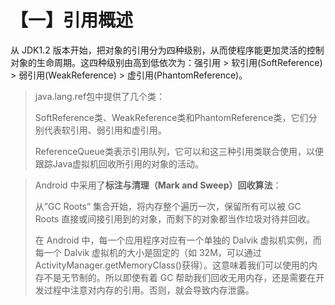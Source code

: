 # 【一】引用概述

从 JDK1.2 版本开始，把对象的引用分为四种级别，从而使程序能更加灵活的控制对象的生命周期。这四种级别由高到低依次为：强引用 > 软引用(SoftReference) > 弱引用(WeakReference) > 虚引用(PhantomReference)。

> java.lang.ref包中提供了几个类：
>
> ​    SoftReference类、WeakReference类和PhantomReference类，它们分别代表软引用、弱引用和虚引用。
>
> ​    ReferenceQueue类表示引用队列，它可以和这三种引用类联合使用，以便跟踪Java虚拟机回收所引用的对象的活动。



> Android 中采用了**标注与清理（Mark and Sweep）回收算法**：
>
> 从”GC Roots” 集合开始，将内存整个遍历一次，保留所有可以被 GC Roots 直接或间接引用到的对象，而剩下的对象都当作垃圾对待并回收。
>
> 
>
> 在 Android 中，每一个应用程序对应有一个单独的 Dalvik 虚拟机实例，而每一个 Dalvik 虚拟机的大小是固定的（如 32M，可以通过ActivityManager.getMemoryClass()获得）。这意味着我们可以使用的内存不是无节制的。所以即使有着 GC 帮助我们回收无用内存，还是需要在开发过程中注意对内存的引用。否则，就会导致内存泄露。